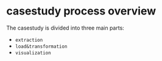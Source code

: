 # casestudy process overview

The casestudy is divided into three main parts:

* ```extraction```
* ```load&transformation```
* ```visualization```
